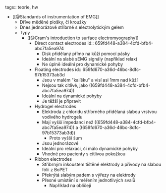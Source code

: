 tags:: teorie, hw

- [[@Standards of instrumentation of EMG]]
	- Dříve měděné plošky, či kroužky
	- Dnes jednorázové stříbrné s electrolytickým gelem
	- Typy
		- [[@Cram's introduction to surface electromyography]]
			- Direct contact electrodes
			  id:: 659fd448-a384-4cfd-bfb4-abc7fa5ea974
				- Disk přidělaný přímo na kůži pomocí pásky
				- Ideální na slabé sEMG signály (například relax)
				- Ne úplně ideální pro dynamické pohyby
			- Floating electrodes
			  id:: 659fd670-a36d-46bc-8dfc-97b15373ab3d
				- Jsou v malém "kalíšku" a visí asi 1mm nad kůží
				- Nejsou tak citlivé, jako ((659fd448-a384-4cfd-bfb4-abc7fa5ea974))
				- Ideální na dynamické pohyby
				- Je těžší je připravit
			- Hydrogel electrodes
				- Elektroda z chloridu stříbrného přidělaná slabou vrstvou vodivého hydrogelu
				- Mají vyšší impedanci než ((659fd448-a384-4cfd-bfb4-abc7fa5ea974)) a ((659fd670-a36d-46bc-8dfc-97b15373ab3d))
					- Proto vyšší šum
				- Jsou jednorázové
				- Ideální pro relaxaci, či málo dynamické pohyby
				- Vhodné pro pacienty s citlivou pokožkou
			- Ribbon electrodes
				- Stříbrným inkoustem tištěné elektrody a přívody na slabou fólii z BoPET
				- Překrýtá slabým padem s výřezy na elektrody
				- Přesné umístění s měřením jednotlivých svalů
					- Například na obličeji
